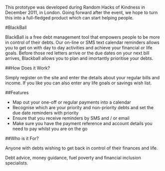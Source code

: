 This prototype was developed during Random Hacks of Kindness in December 2011, in London. Going forward after the event, we hope to turn this into a full-fledged product which can start helping people.

#BlackBall

BlackBall is a free debt management tool that empowers people to be more in control of their debts.  Our on-line or SMS text calendar reminders allows you to get on with day to day activities and achieve your financial or life goals.  Before those red letters arrive or the due dates on your next bill arrives, Blackball allows you to plan and imortantly prioritise your debts.

##How Does it Work?

Simply register on the site and enter the details about your regular bills and income.  If you like you can also enter any life goals or savings wish list.

##Features

* Map out your one-off or regular payments into a calendar
* Recognise which are your priority and non-priority debts and set the due date reminders with priority
* Ensure that you receive reminders by SMS and / or email 
* Make sure you have the payment reference and account details you need to pay whilst you are on the go  

##Who is it For?

Anyone with debts wishing to get back in control of their finances and life.

Debt advice, money guidance, fuel poverty and financial inclusion specialists.

